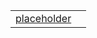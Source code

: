 |                                                             |     |
| ----------------------------------------------------------- | --- |
| [placeholder](/plugin-parcel/variable/index/placeholder.md) |     |